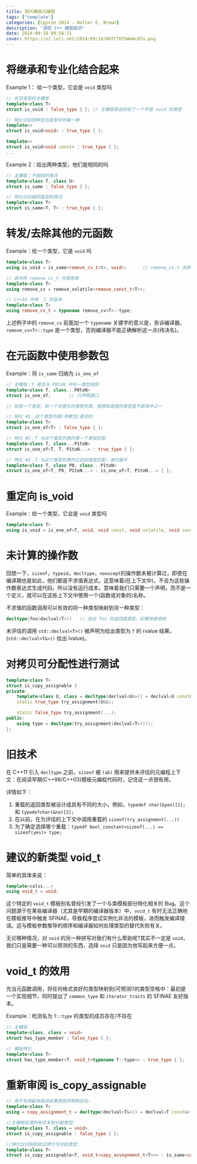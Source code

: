 ```yaml
---
title: 现代模版元编程
tags: ["template"]
categories: [Cppcon 2014 - Walter E. Brown]
description: '深挖 C++ 模版知识'
date: 2024-09-18 09:58:21
cover: https://s2.loli.net/2024/09/16/NU7CT6YbWmAcDfu.png
---
```


# 将继承和专业化结合起来

Example 1： 给一个类型，它会是 `void` 类型吗

```cpp
// 非空类型的主模版
template<class T>
struct is_void : false_type { }; // 主模版假设你给了一个不是 void 的类型

// 特化识别四种空白类型中的每一种
template<>
struct is_void<void> : true_type { };

template<>
struct is_void<void const> : true_type { };
...
```

Example 2：给出两种类型，他们是相同的吗

```cpp
// 主模版：不相同的情况
template<class T, class U>
struct is_same : false_type { };

// 特化识别相同类型的情况
template<class T>
struct is_same<T, T> : true_type { };
```

# 转发/去除其他的元函数

Example：给一个类型，它是 `void` 吗

```cpp
template<class T>
using is_void = is_same<remove_cv_t<t>, void>;      // remove_cv_t 去除 cv 限定

// 其中的 remove_cv_t 也很简单
template<class T>
using remove_cv = remove_volatile<remove_const_t<T>>;

// C++14 中有 _t 的版本
template<class T>
using remove_cv_t = typename remove_cv<T>::type;
```

上述例子中的 `remove_cv` 前面加一个 `typename` 关键字的意义是，告诉编译器，`remove_cv<T>::type` 是一个类型，否则编译器不能正确解析这一点(待决名)。

# 在元函数中使用参数包

Example：将 `is_same` 归纳为 `is_one_of`

```cpp
// 主模版：T 是否与 P0toN 中任一类型相同
template<class T, class...P0toN>
struct is_one_of;       // 只声明接口

// 给我一个类型，和一个任意长的类型列表，我想知道我的类型是不是其中之一

// 特化 #1：这个类型列表(参数包)是空的
template<class T>
struct is_one_of<T> : false_type { };

// 特化 #2：T 与这个类型列表的第一个类型匹配
template<class T, class...P1toN>
struct is_one_of<T, T, P1toN...> : true_type { };

// 特化 #3：T 与这个类型列表的之后的类型匹配，递归展开
template<class T, class P0, class...P1toN>
struct is_one_of<T, P0, P1toN...> : is_one_of<T, P1toN...> { };
```

# 重定向 is_void

Example：给一个类型，它会是 `void` 类型吗

```cpp
template<class T>
using is_void = is_one_of<T, void, void const, void volatile, void const volatile>;
```

# 未计算的操作数

回想一下，`sizeof`，`typeid`，`decltype`，`noexcept`的操作数未被计算过，即使在编译期也是如此，他们都是不求值表达式，这意味着(在上下文中)，不会为这些操作数表达式生成代码，所以没有运行成本。意味着我们只需要一个声明，而不是一个定义，就可以在这些上下文中使用一个(函数或对象的)名称。

不求值的函数调用可以有效的将一种类型映射到另一种类型：

```cpp
decltype(foo(daclval<T>))   // 给出 foo 的返回值类型，如果他被调用
```

未评估的调用 `std::declval<T>()` 被声明为给出类型为 `T` 的 rvalue 结果。(`std::declval<T&>()` 给出 lvalue)。

# 对拷贝可分配性进行测试

```cpp
template<class T>
struct is_copy_assignable {
private:
    template<class U, class = decltype(declval<U&>() = declval<U const&>())>
    static true_type try_assignment(U&&);   

    static false_type try_assignment(...);
public:
    using type = decltype(try_assignment(declval<T>()));
};
```

# 旧技术

在 C++11 引入 `decltype` 之前，`sizeof` 被 `(ab)` 用来提供未评估的元编程上下文：在阅读早期(C++98/C++03)模板元编程代码时，记住这一点很有用。

详情如下：
1. 重载的返回类型被设计成具有不同的大小，例如，`typedef char(&yes)[1];` 和 `typedefchar(&no)[2];`
2. 在以前，在为评估的上下文中调用重载的 `sizeof(try_assignment(...))`
3. 为了确定选择哪个重载：`typedf bool_constant<sizeof(...) == sizeof(yes)> type;` 

# 建议的新类型 void_t

简单的具体来说：

```cpp
template<calss...>
using void_t = void;
```

这个特定的 `void_t` 模板别名曾经引发了一个与类模板部分特化相关的 Bug。这个问题源于在某些编译器（尤其是早期的编译器版本）中，`void_t` 有时无法正确地在模板推导中触发 SFINAE，导致程序尝试实例化非法的模板，进而触发编译错误。这与模板参数推导的顺序和编译器如何处理类型的替代失败有关。

无论哪种情况，对 `void` 的另一种拼写对我们有什么帮助呢?其实不一定是 `void`，我们只是需要一种可以预测的东西，选择 `void` 只是因为他写起来方便一点。

# void_t 的效用

充当元函数调用，将任何格式良好的类型映射到(可预测!)的类型空格中：最初是一个实现细节，同时提出了 `common_type` 和 `iterator_traits` 的 SFINAE 友好版本。

Example：检测名为 `T::type` 的类型的成员存在/不存在

```cpp
// 主模版
template<class, class = void>
struct has_type_member : false_type { };

// 模版特化
template<class T>
struct has_type_member<T, void_t<typename T::type>> : true_type { };
```

# 重新审阅 is_copy_assignable

```cpp
// 用于有效副本指派结果类型的帮助别名:
template<class T>
using = copy_assignment_t = decltype(declval<T&>() = declval<T const&>());

//主模板处理所有非复制分配类型:
template<class T, class = void>
struct is_copy_assignable : false_type { };

//特化仅识别和验证拷贝可分配类型:
template<class T>
struct is_copy_assignable<T, void_t<copy_assognment_t<T>>> : is_same<copy_assignment_t<T>, T&> { };
```